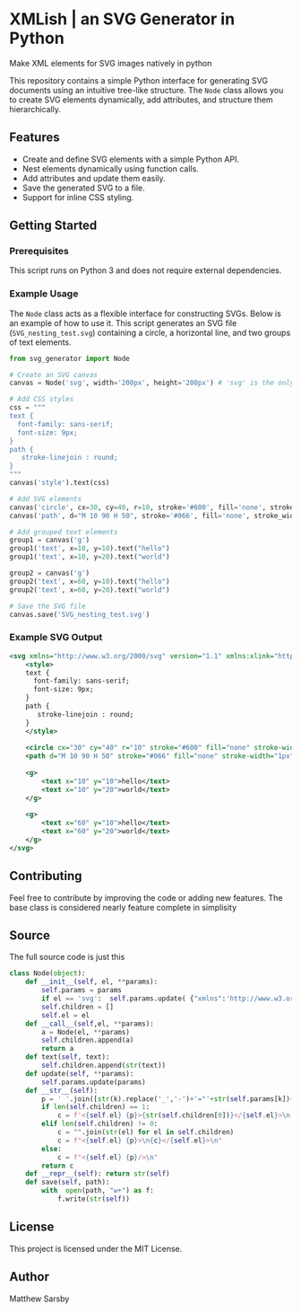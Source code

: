 # XMLish | an SVG Generator in Python
Make XML elements for SVG images natively in python 

This repository contains a simple Python interface for generating SVG documents using an intuitive tree-like structure. The `Node` class allows you to create SVG elements dynamically, add attributes, and structure them hierarchically.

## Features
- Create and define SVG elements with a simple Python API.
- Nest elements dynamically using function calls.
- Add attributes and update them easily.
- Save the generated SVG to a file.
- Support for inline CSS styling.

## Getting Started

### Prerequisites
This script runs on Python 3 and does not require external dependencies.

### Example Usage
The `Node` class acts as a flexible interface for constructing SVGs. Below is an example of how to use it. This script generates an SVG file (`SVG_nesting_test.svg`) containing a circle, a horizontal line, and two groups of text elements.



```python
from svg_generator import Node

# Create an SVG canvas
canvas = Node('svg', width='200px', height='200px') # 'svg' is the only special node. 

# Add CSS styles
css = """
text {
  font-family: sans-serif;
  font-size: 9px;
}
path {
   stroke-linejoin : round;
}
"""
canvas('style').text(css)

# Add SVG elements
canvas('circle', cx=30, cy=40, r=10, stroke='#600', fill='none', stroke_width='1.5px')
canvas('path', d="M 10 90 H 50", stroke='#066', fill='none', stroke_width='1px', **{'class': 'def'})

# Add grouped text elements
group1 = canvas('g')
group1('text', x=10, y=10).text("hello")
group1('text', x=10, y=20).text("world")

group2 = canvas('g')
group2('text', x=60, y=10).text("hello")
group2('text', x=60, y=20).text("world")

# Save the SVG file
canvas.save('SVG_nesting_test.svg')
```

### Example SVG Output
```xml
<svg xmlns="http://www.w3.org/2000/svg" version="1.1" xmlns:xlink="http://www.w3.org/1999/xlink" width="200px" height="200px">
    <style>
    text {
      font-family: sans-serif;
      font-size: 9px;
    }
    path {
       stroke-linejoin : round;
    }
    </style>
    
    <circle cx="30" cy="40" r="10" stroke="#600" fill="none" stroke-width="1.5px"/>
    <path d="M 10 90 H 50" stroke="#066" fill="none" stroke-width="1px" class="def"/>
    
    <g>
        <text x="10" y="10">hello</text>
        <text x="10" y="20">world</text>
    </g>
    
    <g>
        <text x="60" y="10">hello</text>
        <text x="60" y="20">world</text>
    </g>
</svg>
```

## Contributing
Feel free to contribute by improving the code or adding new features.
The base class is considered nearly feature complete in simplisity

## Source
The full source code is just this

```python
class Node(object):
    def __init__(self, el, **params):
        self.params = params
        if el == 'svg':  self.params.update( {"xmlns":'http://www.w3.org/2000/svg', "version":'1.1', "xmlns:xlink":'http://www.w3.org/1999/xlink'})
        self.children = []
        self.el = el
    def __call__(self,el, **params):
        a = Node(el, **params)
        self.children.append(a)
        return a
    def text(self, text):
        self.children.append(str(text))
    def update(self, **params):
        self.params.update(params)
    def __str__(self):
        p = ' '.join([str(k).replace('_','-')+'="'+str(self.params[k])+'"' for k in self.params])
        if len(self.children) == 1:
            c = f'<{self.el} {p}>{str(self.children[0])}</{self.el}>\n'
        elif len(self.children) != 0:
            c = "".join(str(el) for el in self.children)
            c = f"<{self.el} {p}>\n{c}</{self.el}>\n"
        else:
            c = f"<{self.el} {p}/>\n"
        return c
    def __repr__(self): return str(self)
    def save(self, path):
        with  open(path, "w+") as f:
            f.write(str(self))
```

## License
This project is licensed under the MIT License.

## Author
Matthew Sarsby

